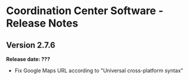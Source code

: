 # Coordination Center Software - Release Notes

## Version 2.7.6

**Release date: ???**

* Fix Google Maps URL according to "Universal cross-platform syntax"
